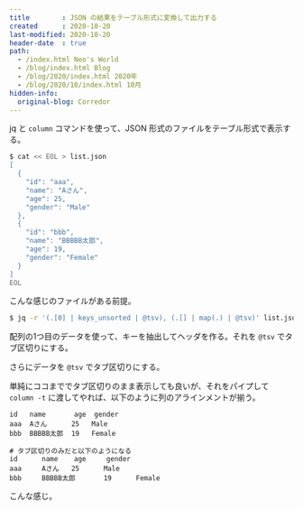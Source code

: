 ```yaml
---
title        : JSON の結果をテーブル形式に変換して出力する
created      : 2020-10-20
last-modified: 2020-10-20
header-date  : true
path:
  - /index.html Neo's World
  - /blog/index.html Blog
  - /blog/2020/index.html 2020年
  - /blog/2020/10/index.html 10月
hidden-info:
  original-blog: Corredor
---
```


jq と `column` コマンドを使って、JSON 形式のファイルをテーブル形式で表示する。

```bash
$ cat << EOL > list.json
[
  {
    "id": "aaa",
    "name": "Aさん",
    "age": 25,
    "gender": "Male"
  },
  {
    "id": "bbb",
    "name": "BBBBB太郎",
    "age": 19,
    "gender": "Female"
  }
]
EOL
```

こんな感じのファイルがある前提。

```bash
$ jq -r '(.[0] | keys_unsorted | @tsv), (.[] | map(.) | @tsv)' list.json | column -t
```

配列の1つ目のデータを使って、キーを抽出してヘッダを作る。それを `@tsv` でタブ区切りにする。

さらにデータを `@tsv` でタブ区切りにする。

単純にココまででタブ区切りのまま表示しても良いが、それをパイプして `column -t` に渡してやれば、以下のように列のアラインメントが揃う。

```
id   name       age  gender
aaa  Aさん      25   Male
bbb  BBBBB太郎  19   Female

# タブ区切りのみだと以下のようになる
id      name    age     gender
aaa     Aさん   25      Male
bbb     BBBBB太郎       19      Female
```

こんな感じ。
